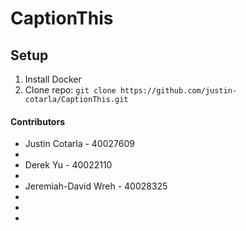 # CaptionThis

## Setup
1. Install Docker
2. Clone repo: ```git clone https://github.com/justin-cotarla/CaptionThis.git```

#### Contributors
* Justin Cotarla - 40027609
* 
* Derek Yu - 40022110
* 
* Jeremiah-David Wreh - 40028325
* 
* 
* 